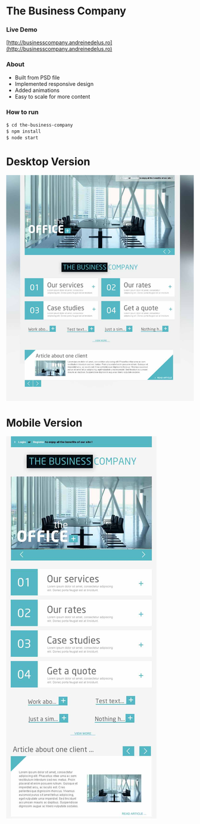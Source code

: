 # The Business Company

### Live Demo

[http://businesscompany.andreinedelus.ro](http://businesscompany.andreinedelus.ro)

### About

-   Built from PSD file
-   Implemented responsive design
-   Added animations
-   Easy to scale for more content

### How to run

```sh
$ cd the-business-company
$ npm install
$ node start
```

# Desktop Version

![Desktop Version](./readme/img/01.jpg)

# Mobile Version

![Mobile Version](./readme/img/mobile-01.jpg)
